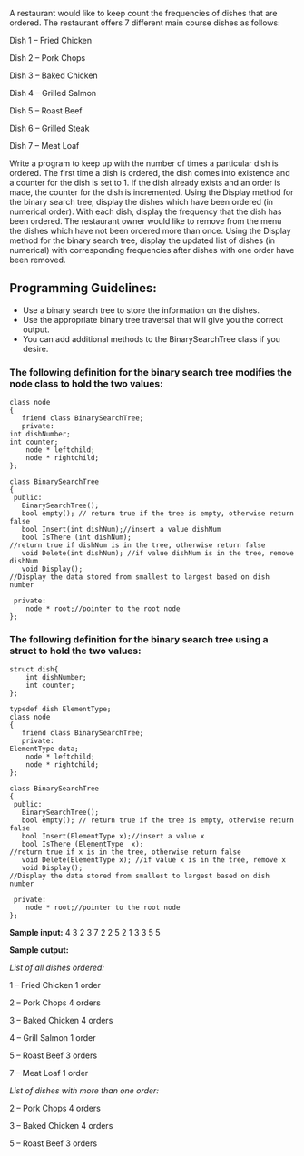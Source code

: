 ﻿

A restaurant would like to keep count the frequencies of dishes that are ordered. The restaurant offers 7 different main course dishes as follows:

Dish 1 – Fried Chicken

Dish 2 – Pork Chops

Dish 3 – Baked Chicken

Dish 4 – Grilled Salmon

Dish 5 – Roast Beef

Dish 6 – Grilled Steak 

Dish 7 – Meat Loaf

Write a program to keep up with the number of times a particular dish is ordered. The first time a dish is ordered, the dish comes into existence and a counter for the dish is set to 1.  If the dish already exists and an order is made, the counter for the dish is incremented. Using the Display method for the binary search tree, display the dishes which have been ordered (in numerical order).  With each dish, display the frequency that the dish has been ordered.  The restaurant owner would like to remove from the menu the dishes which have not been ordered more than once. Using the Display method for the binary search tree, display the updated list of dishes (in numerical) with corresponding frequencies after dishes with one order have been removed.

## Programming Guidelines:  
-	Use a binary search tree to store the information on the dishes. 
-	Use the appropriate binary tree traversal that will give you the correct output.
-	You can add additional methods to the BinarySearchTree class if you desire. 

### The following definition for the binary search tree modifies the node class to hold the two values:

```
class node
{
   friend class BinarySearchTree;
   private:
int dishNumber;
int counter;
   	node * leftchild;
   	node * rightchild;
};

class BinarySearchTree
{
 public: 
   BinarySearchTree();
   bool empty(); // return true if the tree is empty, otherwise return false
   bool Insert(int dishNum);//insert a value dishNum 
   bool IsThere (int dishNum); 
//return true if dishNum is in the tree, otherwise return false
   void Delete(int dishNum); //if value dishNum is in the tree, remove dishNum
   void Display();
//Display the data stored from smallest to largest based on dish number
  
 private:
	node * root;//pointer to the root node
};
```
### The following definition for the binary search tree using a struct to hold the two values:
```
struct dish{
	int dishNumber;
	int counter;
};

typedef dish ElementType;
class node
{
   friend class BinarySearchTree;
   private:
ElementType data;
   	node * leftchild;
   	node * rightchild;
};

class BinarySearchTree
{
 public: 
   BinarySearchTree();
   bool empty(); // return true if the tree is empty, otherwise return false
   bool Insert(ElementType x);//insert a value x 
   bool IsThere (ElementType  x); 
//return true if x is in the tree, otherwise return false
   void Delete(ElementType x); //if value x is in the tree, remove x
   void Display();
//Display the data stored from smallest to largest based on dish number
  
 private:
	node * root;//pointer to the root node
};
```

**Sample input:**  4 3 2 3 7 2 2 5 2 1 3 3 5 5

**Sample output:**

*List of all dishes ordered:*

1 – Fried Chicken	1 order

2 – Pork Chops		4 orders

3 – Baked Chicken	4 orders

4 – Grill Salmon		1 order

5 – Roast Beef		3 orders

7 – Meat Loaf		1 order

*List of dishes with more than one order:*

2 – Pork Chops		4 orders

3 – Baked Chicken	4 orders

5 – Roast Beef		3 orders
